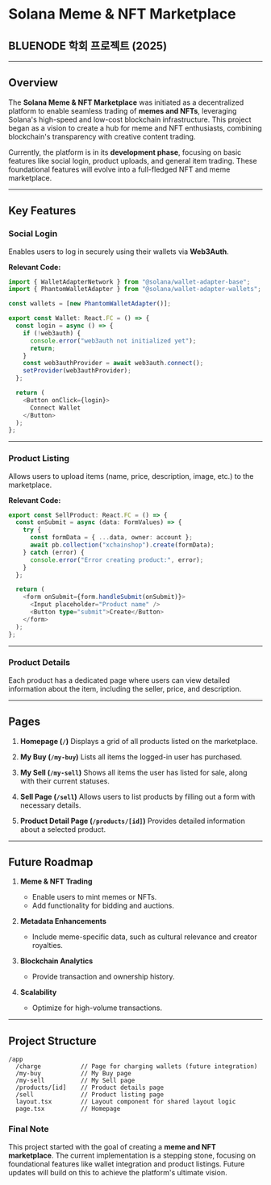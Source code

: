 # Solana Meme & NFT Marketplace

## BLUENODE 학회 프로젝트 (2025)

---

## Overview

The **Solana Meme & NFT Marketplace** was initiated as a decentralized platform to enable seamless trading of **memes and NFTs**, leveraging Solana's high-speed and low-cost blockchain infrastructure. This project began as a vision to create a hub for meme and NFT enthusiasts, combining blockchain's transparency with creative content trading.

Currently, the platform is in its **development phase**, focusing on basic features like social login, product uploads, and general item trading. These foundational features will evolve into a full-fledged NFT and meme marketplace.

---

## Key Features

### **Social Login**
Enables users to log in securely using their wallets via **Web3Auth**.

**Relevant Code:**
```ts
import { WalletAdapterNetwork } from "@solana/wallet-adapter-base";
import { PhantomWalletAdapter } from "@solana/wallet-adapter-wallets";

const wallets = [new PhantomWalletAdapter()];

export const Wallet: React.FC = () => {
  const login = async () => {
    if (!web3auth) {
      console.error("web3auth not initialized yet");
      return;
    }
    const web3authProvider = await web3auth.connect();
    setProvider(web3authProvider);
  };

  return (
    <Button onClick={login}>
      Connect Wallet
    </Button>
  );
};
```

---

### **Product Listing**
Allows users to upload items (name, price, description, image, etc.) to the marketplace.

**Relevant Code:**
```ts
export const SellProduct: React.FC = () => {
  const onSubmit = async (data: FormValues) => {
    try {
      const formData = { ...data, owner: account };
      await pb.collection("xchainshop").create(formData);
    } catch (error) {
      console.error("Error creating product:", error);
    }
  };

  return (
    <form onSubmit={form.handleSubmit(onSubmit)}>
      <Input placeholder="Product name" />
      <Button type="submit">Create</Button>
    </form>
  );
};
```

---

### **Product Details**
Each product has a dedicated page where users can view detailed information about the item, including the seller, price, and description.

---

## Pages

1. **Homepage (`/`)**
Displays a grid of all products listed on the marketplace.


2. **My Buy (`/my-buy`)**
Lists all items the logged-in user has purchased.


3. **My Sell (`/my-sell`)**
Shows all items the user has listed for sale, along with their current statuses.


4. **Sell Page (`/sell`)**
Allows users to list products by filling out a form with necessary details.


5. **Product Detail Page (`/products/[id]`)**
Provides detailed information about a selected product.

---

## Future Roadmap

1. **Meme & NFT Trading**
   - Enable users to mint memes or NFTs.
   - Add functionality for bidding and auctions.

2. **Metadata Enhancements**
   - Include meme-specific data, such as cultural relevance and creator royalties.

3. **Blockchain Analytics**
   - Provide transaction and ownership history.

4. **Scalability**
   - Optimize for high-volume transactions.

---

## Project Structure

```plaintext
/app
  /charge           // Page for charging wallets (future integration)
  /my-buy           // My Buy page
  /my-sell          // My Sell page
  /products/[id]    // Product details page
  /sell             // Product listing page
  layout.tsx        // Layout component for shared layout logic
  page.tsx          // Homepage
```

### Final Note

This project started with the goal of creating a **meme and NFT marketplace**. The current implementation is a stepping stone, focusing on foundational features like wallet integration and product listings. Future updates will build on this to achieve the platform's ultimate vision.


